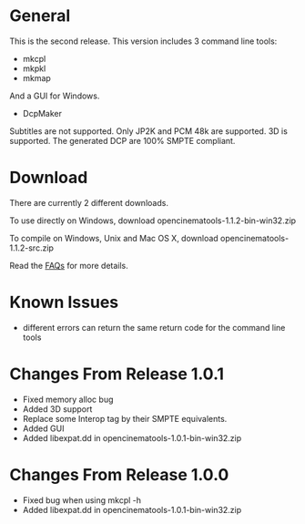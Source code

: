 # General #

This is the second release. This version includes 3 command line tools:
  * mkcpl
  * mkpkl
  * mkmap

And a GUI for Windows.
  * DcpMaker

Subtitles are not supported.
Only JP2K and PCM 48k are supported.
3D is supported.
The generated DCP are 100% SMPTE compliant.


# Download #
There are currently 2 different downloads.

To use directly on Windows, download opencinematools-1.1.2-bin-win32.zip

To compile on Windows, Unix and Mac OS X, download opencinematools-1.1.2-src.zip

Read the [FAQs](ReleaseFaq.md) for more details.

# Known Issues #
  * different errors can return the same return code for the command line tools

# Changes From Release 1.0.1 #
  * Fixed memory alloc bug
  * Added 3D support
  * Replace some Interop tag by their SMPTE equivalents.
  * Added GUI
  * Added libexpat.dd in opencinematools-1.0.1-bin-win32.zip

# Changes From Release 1.0.0 #
  * Fixed bug when using mkcpl -h
  * Added libexpat.dd in opencinematools-1.0.1-bin-win32.zip